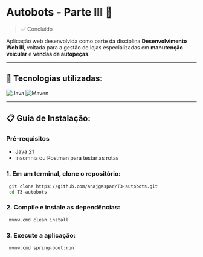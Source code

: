 # Autobots - Parte III 🤖
>✅ Concluído

Aplicação web desenvolvida como parte da disciplina **Desenvolvimento Web III**, voltada para a gestão de lojas especializadas em **manutenção veicular** e **vendas de autopeças**.

---

## 🔧 Tecnologias utilizadas:

![Java](https://img.shields.io/badge/java-%23ED8B00.svg?style=for-the-badge&logo=openjdk&logoColor=white)
![Maven](https://img.shields.io/badge/apachemaven-C71A36.svg?style=for-the-badge&logo=apachemaven&logoColor=white)

---

## 📋 Guia de Instalação:

### Pré-requisitos
- [Java 21](https://www.oracle.com/br/java/technologies/downloads)
- Insomnia ou Postman para testar as rotas

### 1. Em um terminal, clone o repositório:

```bash
 git clone https://github.com/anajgaspar/T3-autobots.git
 cd T3-autobots
 ```
  
### 2. Compile e instale as dependências:

```bash
 mvnw.cmd clean install
 ```

### 3. Execute a aplicação:

```bash
 mvnw.cmd spring-boot:run
 ```